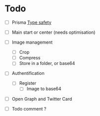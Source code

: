 # Todo

- [ ] Prisma [Type safety](https://www.prisma.io/docs/orm/prisma-client/type-safety)

- [ ] Main start or center (needs optimisation)

- [ ] Image management
  - [ ] Crop
  - [ ] Compress
  - [ ] Store in a folder, or base64

- [ ] Authentification
  - [ ] Register
    - [ ] Image to base64

- [ ] Open Graph and Twitter Card

- [ ] Todo comment ?
